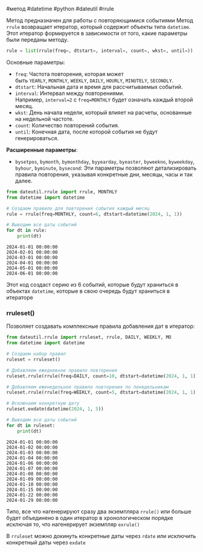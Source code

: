 #метод #datetime #python #dateutil #rrule


Метод предназначен для работы с повторяющимися событиями
Метод `rrule` возвращает итератор, который содержит объекты типа `datetime`. Этот итератор формируется в зависимости от того, какие параметры были переданы методу.
```python
rule = list(rrule(freq=, dtstart=, interval=, count=, wkst=, until=))
```
Основные параметры:
- `freq`: Частота повторения, которая может быть `YEARLY`, `MONTHLY`, `WEEKLY`, `DAILY`, `HOURLY`, `MINUTELY`, `SECONDLY`.
- `dtstart`: Начальная дата и время для рассчитываемых событий.
- `interval`: Интервал между повторениями. Например, `interval=2` с `freq=MONTHLY` будет означать каждый второй месяц.
- `wkst`: День начала недели, который влияет на расчеты, основанные на недельной частоте.
- `count`: Количество повторений события.
- `until`: Конечная дата, после которой события не будут генерироваться.

 **Расширенные параметры**:
- `bysetpos`, `bymonth`, `bymonthday`, `byyearday`, `byeaster`, `byweekno`, `byweekday`, `byhour`, `byminute`, `bysecond`: Эти параметры позволяют детализировать правила повторения, указывая конкретные дни, месяцы, часы и так далее.

```python
from dateutil.rrule import rrule, MONTHLY
from datetime import datetime

# Создаем правило для повторения события каждый месяц
rule = rrule(freq=MONTHLY, count=6, dtstart=datetime(2024, 1, 1))

# Выводим все даты событий
for dt in rule:
    print(dt)
```
```
2024-01-01 00:00:00
2024-02-01 00:00:00
2024-03-01 00:00:00
2024-04-01 00:00:00
2024-05-01 00:00:00
2024-06-01 00:00:00
```
Этот код создаст серию из 6 событий, которые будут храниться в объектах `datetime`, которые в свою очередь будут храниться в итераторе

### rruleset()
Позволяет создавать комплексные правила добавления дат в итератор:
```python
from dateutil.rrule import rruleset, rrule, DAILY, WEEKLY, MO
from datetime import datetime

# Создаем набор правил
ruleset = rruleset()

# Добавляем ежедневное правило повторения
ruleset.rrule(rrule(freq=DAILY, count=10, dtstart=datetime(2024, 1, 1)))

# Добавляем еженедельное правило повторения по понедельникам
ruleset.rrule(rrule(freq=WEEKLY, count=5, dtstart=datetime(2024, 1, 1), byweekday=MO))

# Исключаем конкретную дату
ruleset.exdate(datetime(2024, 1, 5))

# Выводим все даты событий
for dt in ruleset:
    print(dt)
```
```
2024-01-01 00:00:00
2024-01-02 00:00:00
2024-01-03 00:00:00
2024-01-04 00:00:00
2024-01-06 00:00:00
2024-01-07 00:00:00
2024-01-08 00:00:00
2024-01-09 00:00:00
2024-01-10 00:00:00
2024-01-15 00:00:00
2024-01-22 00:00:00
2024-01-29 00:00:00
```
Типо, все что нагенерируют сразу два экземпляра `rrule()` или больше будет объединено в один итератор в хронологическом порядке исключая то, что нагенерирует экземпляр  `exrule()`

В `rruleset` можно докинуть конкретные даты через `rdate` или исключить конкретный даты через `exdate`